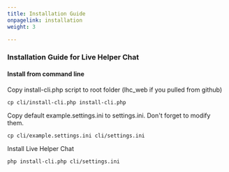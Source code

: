 ```yaml
---
title: Installation Guide
onpagelink: installation
weight: 3

---
```


### Installation Guide for Live Helper Chat

#### Install from command line

Copy install-cli.php script to root folder (lhc\_web if you pulled from github)

 ```
 cp cli/install-cli.php install-cli.php
 
```

Copy default example.settings.ini to settings.ini. Don't forget to modify them.

 ```
cp cli/example.settings.ini cli/settings.ini

```

Install Live Helper Chat

 ```
 php install-cli.php cli/settings.ini
 
```